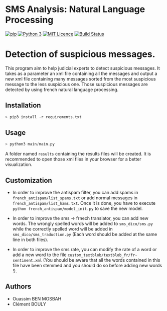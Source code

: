 SMS Analysis: Natural Language Processing
=========================================

[![pip](https://img.shields.io/badge/pip-v9.0.1-blue.svg)](https://pypi.python.org/pypi/pip) [![Python 3](https://img.shields.io/badge/Python-3.5%2C%203.6-blue.svg)](https://docs.python.org/3/) [![MIT Licence](https://img.shields.io/github/license/ouassimBenMosbah/sms_analysis.svg)](https://github.com/ouassimBenMosbah/sms_analysis/blob/master/LICENSE) [![Build Status](https://travis-ci.org/ouassimBenMosbah/sms_analysis.svg?branch=master)](https://travis-ci.org/ouassimBenMosbah/sms_analysis)

# Detection of suspicious messages.

This program aim to help judicial experts to detect suspicious messages. It takes as a parameter an xml file containing all the messages and output a new xml file containing many messages sorted from the most suspicious message to the less suspicious one. Those suspicious messages are detected by using french natural language processing.

## Installation

```python
> pip3 install -r requirements.txt
```

## Usage

```python
> python3 main/main.py
```
A folder named `results` containing the results files will be created. It is recommended to open those xml files in your browser for a better visualization.

## Customization

- In order to improve the antispam filter, you can add spams in `french_antispam/list_spams.txt` or add normal messages in `french_antispam/list_hams.txt`. Once it is done, you have to execute `python french_antispam/model_init.py` to save the new model.

- In order to improve the sms -> frnech translator, you can add new words. The wrongly spelled words will be added to `sms_dico/sms.py` while the correctly spelled word will be added in `sms_dico/sms_traduction.py` (Each word should be added at the same line in both files).

- In order to improve the sms rate, you can modify the rate of a word or add a new word to the file `custom_textblob/textblob_fr/fr-sentiment.xml` (You should be aware that  all the words contained in this file have been stemmed and you should do so before adding new words !).

## Authors

- Ouassim BEN MOSBAH
- Clément BOULY

